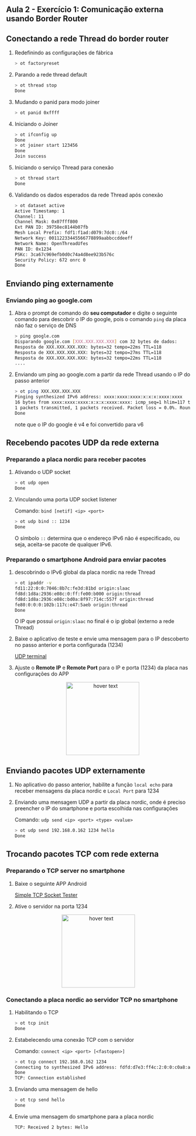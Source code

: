 ## Aula 2 - Exercício 1: Comunicação externa usando Border Router
## Conectando a rede Thread do border router
1. Redefinindo as configurações de fábrica
    ```bash
    > ot factoryreset
    ```
1. Parando a rede thread default
    ```bash
    > ot thread stop
    Done
    ```

1. Mudando o panid para modo joiner
    ```bash
    > ot panid 0xffff
    ```
2. Iniciando o Joiner
    ```bash
    > ot ifconfig up
    Done
    > ot joiner start 123456
    Done
    Join success
    ```
1. Iniciando o serviço Thread para conexão
     ```bash
     > ot thread start
    Done
     ```
3. Validando os dados esperados da rede Thread após conexão

    ```bash
    > ot dataset active
    Active Timestamp: 1
    Channel: 11
    Channel Mask: 0x07fff800
    Ext PAN ID: 39758ec8144b07fb
    Mesh Local Prefix: fdf1:f1ad:d079:7dc0::/64
    Network Key: 00112233445566778899aabbccddeeff
    Network Name: OpenThreadUfes
    PAN ID: 0x1234
    PSKc: 3ca67c969efb0d0c74a4d8ee923b576c
    Security Policy: 672 onrc 0
    Done
    ```

## Enviando ping externamente

### Enviando ping ao google.com

1. Abra o prompt de comando do **seu computador** e digite o seguinte comando para descobrir o IP do google, pois o comando `ping` da placa não faz o serviço de DNS
    ```bash
    > ping google.com
    Disparando google.com [XXX.XXX.XXX.XXX] com 32 bytes de dados:
    Resposta de XXX.XXX.XXX.XXX: bytes=32 tempo=22ms TTL=118
    Resposta de XXX.XXX.XXX.XXX: bytes=32 tempo=27ms TTL=118
    Resposta de XXX.XXX.XXX.XXX: bytes=32 tempo=22ms TTL=118
    ....
    ```
2. Enviando um ping ao google.com a partir da rede Thread usando o IP do passo anterior
    ```bash
    > ot ping XXX.XXX.XXX.XXX
    Pinging synthesized IPv6 address: xxxx:xxxx:xxxx:x:x:x:xxxx:xxxx
    16 bytes from xxxx:xxxx:xxxx:x:x:x:xxxx:xxxx: icmp_seq=1 hlim=117 time=80ms
    1 packets transmitted, 1 packets received. Packet loss = 0.0%. Round-trip min/avg/max = 80/80.0/80 ms.
    Done
    ```

    note que o IP do google é v4 e foi convertido para v6

## Recebendo pacotes UDP da rede externa

### Preparando a placa nordic para receber pacotes
1. Ativando o UDP socket
    ```bash
    > ot udp open
    Done
    ```
1. Vinculando uma porta UDP socket listener 

    Comando: `bind [netif] <ip> <port>`

    ``` bash
    > ot udp bind :: 1234
    Done
    ```

    O símbolo `::` determina que o endereço IPv6 não é especificado, ou seja, aceita-se pacote de qualquer IPv6.

### Preparando o smartphone Android para enviar pacotes
1. descobrindo o IPv6 global da placa nordic na rede Thread
    ```bash
    > ot ipaddr -v
    fd11:22:0:0:7046:8b7c:fe3d:81bd origin:slaac
    fd8d:1d8a:2936:e08c:0:ff:fe00:b000 origin:thread
    fd8d:1d8a:2936:e08c:bd0a:8f97:714c:557f origin:thread
    fe80:0:0:0:102b:117c:e47:5aeb origin:thread
    Done
    ```
    O IP que possui `origin:slaac` no final é o ip global (externo a rede Thread)

2. Baixe o aplicativo de teste e envie uma mensagem para o IP descoberto no passo anterior e porta configurada (1234)

    [UDP terminal](https://play.google.com/store/apps/details?id=com.hardcodedjoy.udpterminal&hl=en_US)

1. Ajuste o **Remote IP** e **Remote Port** para o IP e porta (1234) da placa nas configurações do APP
    <p align="center">
    <img src="https://play-lh.googleusercontent.com/DY-aqauXDmnVvcbTgL-O15beDP5g98k9bI758ZuvU5_WJ6-BldxbBHIcu_61wCLcLmQ=w2560-h1440-rw" width="200" title="hover text">
    <p>

## Enviando pacotes UDP externamente

1. No aplicativo do passo anterior, habilite a função `local echo` para receber mensagens da placa nordic e `Local Port` para 1234

1. Enviando uma mensagem UDP a partir da placa nordic, onde é preciso preencher o IP do smartphone e porta escolhida nas configurações

    Comando: `udp send <ip> <port> <type> <value>`

    ```bash
    > ot udp send 192.168.0.162 1234 hello
    Done
    ```

## Trocando pacotes TCP com rede externa
### Preparando o TCP server no smartphone
1. Baixe o seguinte APP Android

    [Simple TCP Socket Tester](https://play.google.com/store/search?q=simple+tcp+socket+tester&c=apps&hl=en_US)

1. Ative o servidor na porta 1234
<p align="center">
  <img src="https://play-lh.googleusercontent.com/eVKcdh1E1Oj9nKu6W4_pzeWrWqgyzBu6QF2u6RbteCngklBektaNI9wXQkLV8uNwACo=w2560-h1440-rw" width="200" title="hover text">
<p>

### Conectando a placa nordic ao servidor TCP no smartphone

1. Habilitando o TCP
    ```bash
    > ot tcp init
    Done
    ```
2. Estabelecendo uma conexão TCP com o servidor
    
    Comando: `connect <ip> <port> [<fastopen>]`

    ```bash
    > ot tcp connect 192.168.0.162 1234
    Connecting to synthesized IPv6 address: fdfd:d7e3:ff4c:2:0:0:c0a8:a2
    Done
    TCP: Connection established
    ```
3. Enviando uma mensagem de hello
    
    ```bash
    > ot tcp send hello
    Done
    ```

4. Envie uma mensagem do smartphone para a placa nordic
    ```bash
    TCP: Received 2 bytes: Hello
    ```
